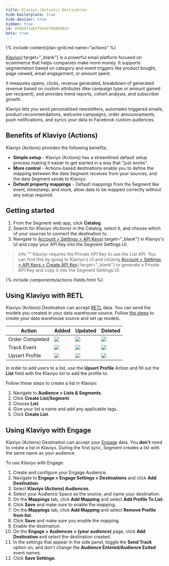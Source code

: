 ```yaml
---
title: Klaviyo (Actions) Destination
hide-boilerplate: true
hide-dossier: true
hidden: true
id: 650bdf1a62fb34ef0a8058e1
beta: true
---
```



{% include content/plan-grid.md name="actions" %}

[Klaviyo](https://www.klaviyo.com){:target="_blank"} is a powerful email platform focused on ecommerce that helps companies make more money. It supports segmentation based on category and event triggers like product bought, page viewed, email engagement, or amount spent.

It measures opens, clicks, revenue generated, breakdown of generated revenue based on custom attributes (like campaign type or amount gained per recipient), and provides trend reports, cohort analysis, and subscriber growth.

Klaviyo lets you send personalized newsletters, automates triggered emails, product recommendations, welcome campaigns, order announcements, push notifications, and syncs your data to Facebook custom audiences.

## Benefits of Klaviyo (Actions)

Klaviyo (Actions) provides the following benefits:

- **Simple setup** - Klaviyo (Actions) has a streamlined default setup process making it easier to get started in a way that "just works".
- **More control** - Actions-based destinations enable you to define the mapping between the data Segment receives from your sources, and the data Segment sends to Klaviyo.
- **Default property mappings** - Default mappings from the Segment like event, timestamp, and more, allow data to be mapped correctly without any setup required.


## Getting started

1. From the Segment web app, click **Catalog**.
2. Search for *Klaviyo (Actions)* in the Catalog, select it, and choose which of your sources to connect the destination to.
3. Navigate to [Account > Settings > API Keys](https://www.klaviyo.com/account#api-keys-tab){:target="_blank"} in Klaviyo's UI and copy your API Key into the Segment Settings UI.

> info ""
> Klaviyo requires the Private API Key to use the List API. You can find this by going to Klaviyo's UI and clicking [Account > Settings > API Keys > Create API Key](https://www.klaviyo.com/account#api-keys-tab){:target="_blank"}  to generate a Private API Key and copy it into the Segment Settings UI.


{% include components/actions-fields.html %}

## Using Klaviyo with RETL 

Klaviyo (Actions) Destination can accept [RETL](/docs/connections/reverse-etl/) data. You can send the models you created in your data warehouse source. Follow [the steps](/docs/connections/reverse-etl/#step-1-add-a-source) to create your data warehouse source and set up models. 


| Action          | Added           | Updated        | Deleted         |
| --------------  | --------------- | -------------- | --------------- | 
| Order Completed | <img class="inline" src="/docs/images/supported.svg" /> | <img class="inline" src="/docs/images/unsupported.svg" />        | <img class="inline" src="/docs/images/unsupported.svg" />       |
| Track Event     | <img class="inline" src="/docs/images/supported.svg" />         | <img class="inline" src="/docs/images/unsupported.svg" />       | <img class="inline" src="/docs/images/unsupported.svg" />        |
| Upsert Profile  | <img class="inline" src="/docs/images/supported.svg" />         | <img class="inline" src="/docs/images/supported.svg" />        | <img class="inline" src="/docs/images/unsupported.svg" />        |

In order to add users to a list, use the **Upsert Profile** Action and fill out the **List** field with the Klaviyo list to add the profile to.

Follow these steps to create a list in Klaviyo: 

1. Navigate to **Audience > Lists & Segments**.
2. Click **Create List/Segment**.
3. Choose **List**.
4. Give your list a name and add any applicable tags.
5. Click **Create List**.


## Using Klaviyo with Engage

Klaviyo (Actions) Destination can accept your [Engage](/docs/engage/) data. You **don't** need to create a list in Klaviyo. During the first sync, Segment creates a list with the same name as your audience. 

To use Klaviyo with Engage:
1. Create and configure your Engage Audience.
2. Navigate to **Engage > Engage Settings > Destinations** and click **Add Destination**.
3. Select **Klaviyo (Actions) Audiences**.
4. Select your Audience Space as the source, and name your destination.
5. On the **Mappings** tab, click **Add Mapping** and select **Add Profile To List**. 
6. Click **Save** and make sure to enable the mapping. 
7. On the **Mappings** tab, click **Add Mapping** and select **Remove Profile from list**. 
8. Click **Save** and make sure you enable the mapping. 
9. Enable the destination. 
10. On the **Engage > Audiences > (your audience)** page, click **Add Destination** and select the destination created.
11. In the settings that appear in the side panel, toggle the **Send Track** option on, and don't change the **Audience Entered/Audience Exited** event names.
12. Click **Save Settings**.

